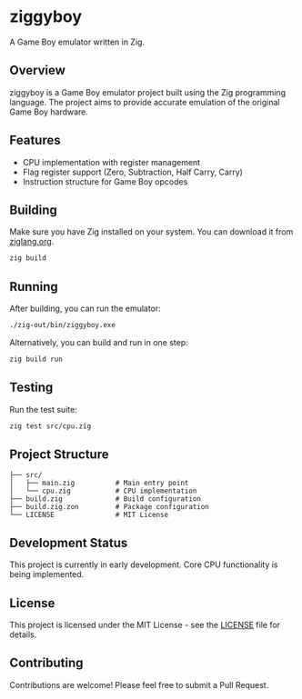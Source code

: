 # ziggyboy

A Game Boy emulator written in Zig.

## Overview

ziggyboy is a Game Boy emulator project built using the Zig programming language. The project aims to provide accurate emulation of the original Game Boy hardware.

## Features

- CPU implementation with register management
- Flag register support (Zero, Subtraction, Half Carry, Carry)
- Instruction structure for Game Boy opcodes

## Building

Make sure you have Zig installed on your system. You can download it from [ziglang.org](https://ziglang.org/).

```bash
zig build
```

## Running

After building, you can run the emulator:

```bash
./zig-out/bin/ziggyboy.exe
```

Alternatively, you can build and run in one step:

```bash
zig build run
```

## Testing

Run the test suite:

```bash
zig test src/cpu.zig
```

## Project Structure

```
├── src/
│   ├── main.zig          # Main entry point
│   └── cpu.zig           # CPU implementation
├── build.zig             # Build configuration
├── build.zig.zon         # Package configuration
└── LICENSE               # MIT License
```

## Development Status

This project is currently in early development. Core CPU functionality is being implemented.

## License

This project is licensed under the MIT License - see the [LICENSE](LICENSE) file for details.

## Contributing

Contributions are welcome! Please feel free to submit a Pull Request.
